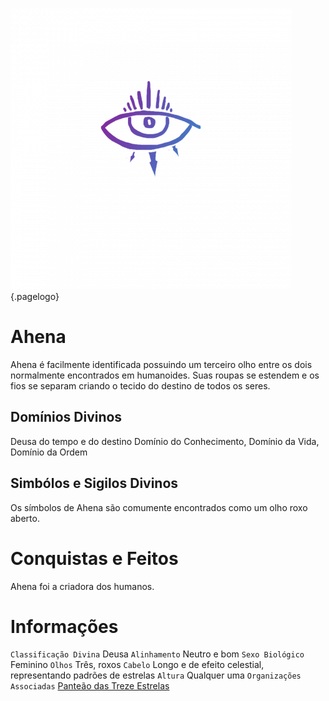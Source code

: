 <!-- TITLE: Ahena -->
<!-- SUBTITLE: Deusa do tempo e do destino -->

![50307 B 07 D 487 Ef 9 A 9 Ce 8 D 7068 B 62 C 58 E](/uploads/50307-b-07-d-487-ef-9-a-9-ce-8-d-7068-b-62-c-58-e.png "50307 B 07 D 487 Ef 9 A 9 Ce 8 D 7068 B 62 C 58 E"){.pagelogo}
# Ahena
Ahena é facilmente identificada possuindo um terceiro olho entre os dois normalmente encontrados em humanoides. Suas roupas se estendem e os fios se separam criando o tecido do destino de todos os seres.

## Domínios Divinos
Deusa do tempo e do destino Domínio do Conhecimento, Domínio da Vida, Domínio da Ordem

## Simbólos e Sigilos Divinos
Os símbolos de Ahena são comumente encontrados como um olho roxo aberto.

# Conquistas e Feitos
Ahena foi a criadora dos humanos.

# Informações
`Classificação Divina` Deusa
`Alinhamento` Neutro e bom 
`Sexo Biológico` Feminino
`Olhos` Três, roxos
`Cabelo` Longo e de efeito celestial, representando padrões de estrelas
`Altura` Qualquer uma 
`Organizações Associadas` [Panteão das Treze Estrelas](http://localhost/divindades/panteao-das-treze-estrelas#panteao-das-treze-estrelas)


